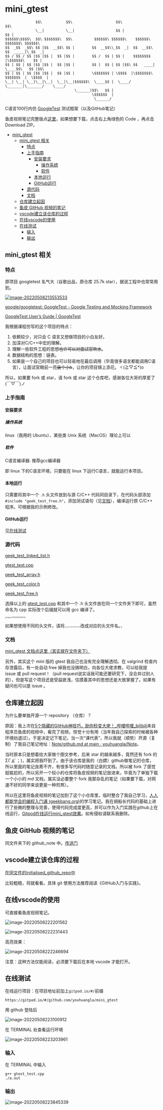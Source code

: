 # mini_gtest

```name
              $$\           $$\                    $$\                           $$\     
              \__|          \__|                   $$ |                          $$ |    
$$$$$$\$$$$\  $$\ $$$$$$$\  $$\          $$$$$$\ $$$$$$\    $$$$$$\   $$$$$$$\ $$$$$$\   
$$  _$$  _$$\ $$ |$$  __$$\ $$ |        $$  __$$\\_$$  _|  $$  __$$\ $$  _____|\_$$  _|  
$$ / $$ / $$ |$$ |$$ |  $$ |$$ |        $$ /  $$ | $$ |    $$$$$$$$ |\$$$$$$\    $$ |    
$$ | $$ | $$ |$$ |$$ |  $$ |$$ |        $$ |  $$ | $$ |$$\ $$   ____| \____$$\   $$ |$$\ 
$$ | $$ | $$ |$$ |$$ |  $$ |$$ |        \$$$$$$$ | \$$$$  |\$$$$$$$\ $$$$$$$  |  \$$$$  |
\__| \__| \__|\__|\__|  \__|\__|$$$$$$\  \____$$ |  \____/  \_______|\_______/    \____/ 
                                \______|$$\   $$ |                                       
                                        \$$$$$$  |                                       
                                         \______/                                            
```

C语言100行内仿 [GoogleTest](https://github.com/google/googletest) 测试框架（以及GitHub笔记）

鱼皮视频笔记完整版点[这里](#鱼皮-github-视频的笔记)，如果想要下载，点击右上角绿色的 Code ，再点击 Download ZIP。

- [mini_gtest](#mini_gtest)
  - [mini_gtest 相关](#mini_gtest-相关)
    - [特点](#特点)
    - [上手指南](#上手指南)
      - [安装要求](#安装要求)
        - [操作系统](#操作系统)
        - [软件](#软件)
      - [本地运行](#本地运行)
      - [GitHub运行](#github运行)
    - [源代码](#源代码)
    - [文档](#文档)
  - [仓库建立起因](#仓库建立起因)
  - [鱼皮 GitHub 视频的笔记](#鱼皮-github-视频的笔记)
  - [vscode建立该仓库的过程](#vscode建立该仓库的过程)
  - [在线vscode的使用](#在线vscode的使用)
  - [在线测试](#在线测试)
    - [输入](#输入)
    - [输出](#输出)

## mini_gtest 相关

### 特点

原项目 googletest 名气大（谷歌出品，原仓库 25.7k star），据说工程中也常常用到。

[![image-20220508213553533](img/image-20220508213553533-16520230888441.png)](https://github.com/youhuangla/mini_gtest/blob/master/img/image-20220508213553533.png)

[google/googletest: GoogleTest - Google Testing and Mocking Framework](https://github.com/google/googletest)

[GoogleTest User’s Guide | GoogleTest](https://google.github.io/googletest/)

我根据课程仿写的这个项目的特点：

1. 依赖较少，对只会 C 语言又想做项目的小白友好。
2. 加深对C/C++中宏的理解。
3. 理解一些软件工程的思想~~也许可以对面试官吹水~~。
4. 数据结构的思想：链表。
5. 如果是一个自己的项目也可以轻易地在最后调用（毕竟很多语言都能调用C语言），让面试官眼前一亮~~装个小b~~，让你的项目锦上添花。ヾ(≧▽≦*)o

所以，如果要 fork 或 star，请 fork 或 star 这个仓库吧，感谢各位大哥的厚爱了(￣▽￣)ノ

### 上手指南

#### 安装要求

##### 操作系统

linux（我用的 Ubuntu）、某些类 Unix 系统（MacOS）理论上可以

##### 软件

C语言编译器: 推荐gcc编译器

即 linux 下的C语言环境，只要能在 linux 下运行C语言，就能运行本项目。

#### 本地运行

只需要将其中一个 `.h` 头文件放到与源 C/C++ 代码同目录下，在代码头部添加 `#include "geek_test_free.h"`，添加测试语句（见[文档](#文档)），编译运行原 C/C++ 程序。可根据我的示例修改。

#### GitHub运行

见[在线测试](##在线测试)

### 源代码

[geek_test_linked_list.h](geek_test_linked_list.h) 

 [gtest_test.cpp](gtest_test.cpp) 

 [geek_test_array.h](geek_test_array.h) 

 [geek_test_color.h](geek_test_color.h) 

 [geek_test_free.h](geek_test_free.h) 

选择以上的  [gtest_test.cpp](gtest_test.cpp) 和其中一个 .h 头文件放在同一个文件夹下即可，虽然命名为 cpp 实际改个后缀就可以用 gcc 编译了。

<img src="img/image-20220508225815392.png" alt="image-20220508225815392" style="zoom: 33%;" />

如果想使用不同的头文件，请将<img src="img/image-20220508230705028.png" alt="image-20220508230705028" style="zoom:25%;" />改成对应的头文件名。、

### 文档

[mini_gtest 文档点这里（其实就在文件夹下）](./my_gtest.md)

另外，其实这个 mini 版的 gtest 我自己也没有完全理解透彻。在 valgrind 检查内存泄露后，有一处自动 free 掉我也没搞明白，向各位大佬求教，可以给我提 issue 或 pull request！（pull request说实话我可能还要研究下，没合并过别人的），但是写这个项目还是受益匪浅，估摸着其中的思想还是大致掌握了。如果有疑问也可以提 issue 。


## 仓库建立起因

为什么要单独开源一个 repository （仓库）？

原因：我上次在[5个隐藏的GitHub神技巧，助你秒变大佬！\_哔哩哔哩\_bilibili](https://www.bilibili.com/video/BV1q54y1f7h6?spm_id_from=333.337.search-card.all.click)来自程序员鱼皮的视频中，看完了视频，惊觉十分有用（当年我自己探索的时候被各种环境劝退过）。于是决定记下笔记，当一次“课代表”，所以我就（顺势）开源（复制）了我自己笔记地址：[Note/github\.md at main · youhuangla/Note](https://github.com/youhuangla/Note/blob/main/web/github.md)。

当时原本只是想着给大家做个图文参考，后来 star 的越来越多，竟然还有 fork 的 Σ(ﾟдﾟ；)，属实把我吓到了。由于该仓库是我的（白嫖）github做笔记的仓库，所以里面的笔记良莠不齐，有很多写代码时随意记录的文档，所以被 fork 了感觉挺尴尬的，所以另开一个较小的仓库将鱼皮视频的笔记放进来，毕竟为了单独下载一个小小的 md 文档，属实没必要整个 fork 我那杂乱的笔记（如果要下载，对网速不好的同学来说更是一种煎熬）。

所以在这里将鱼皮视频的笔记加到了这个小仓库里，临时整合了我自己学习，[人人都能学会的编程入门课 (geekbang.org)](https://time.geekbang.org/column/intro/100043901?tab=catalog)的学习笔记。我在胡船长代码的基础上进行了些微的整理与完善，使得代码完成度更高，并可以作为入门实践在github上在线运行，[Gitpod在线运行mini_gtest效果](#gitpod在线运行mini_gtest效果)。如有侵权请联系我删除。

## 鱼皮 GitHub 视频的笔记

同文件夹下的 github_note 中。[传送门](./github_note/github.md)

## vscode建立该仓库的过程

[在同文件的initialised_github_repo中](./initialised_github_repo/initialised_github_repo.md)

比较粗糙，将就看看。具体 git 使用方法推荐阅读《GitHub入门与实践》。

## 在线vscode的使用

可直接看鱼皮视频笔记。

![image-20220508222201562](img/image-20220508222201562.png)

![image-20220508222231443](img/image-20220508222231443.png)

高亮效果：

![image-20220508222246694](img/image-20220508222246694.png)

注意：这种方法仅能阅读，必须要下载后在本地 vscode 才能打开。

## 在线测试

在线运行项目：在项目地址前加上`gitpod.io/#/`前缀

```url
https://gitpod.io/#/github.com/youhuangla/mini_gtest
```

用 github 登陆后

![image-20220508223100912](img/image-20220508223100912.png)

在 TERMINAL 处查看运行环境

![image-20220508223203961](img/image-20220508223203961.png)

### 输入

在 TERMINAL 中输入

```shell
g++ gtest_test.cpp
./a.out
```

### 输出

![image-20220508223845339](img/image-20220508223845339.png)

